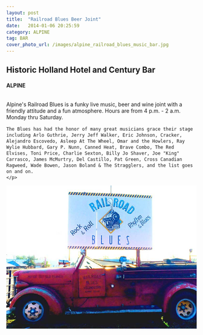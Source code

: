 ```yaml
---
layout: post
title:  "Railroad Blues Beer Joint"
date:   2014-01-06 20:25:59
category: ALPINE
tag: BAR
cover_photo_url: /images/alpine_railroad_blues_music_bar.jpg
---
```


<div class="section-title">
	<h2>Historic Holland Hotel and Century Bar</h2>
  	<h4>ALPINE</h4>
  	<div class="divider-border"></div>
</div> 
<div class="column small-6">
  	<p>Alpine's Railroad Blues is a funky live music, beer and wine joint with a friendly attitude and a fun atmosphere. Hours are from 4 p.m. - 2 a.m. Monday thru Saturday.

  	The Blues has had the honor of many great musicians grace their stage including Arlo Guthrie, Jerry Jeff Walker, Eric Johnson, Cracker, Alejandro Escovedo, Asleep At The Wheel, Omar and the Howlers, Ray Wylie Hubbard, Gary P. Nunn, Canned Heat, Brave Combo, The Red Elvises, Toni Price, Charlie Sexton, Billy Jo Shaver, Joe "King" Carrasco, James McMurtry, Del Castillo, Pat Green, Cross Canadian Ragweed, Wade Bowen, Jason Boland & The Stragglers, and the list goes on and on.
  	</p>
<div class="column small-6">
    <img src="/images/alpine_railroad_blues_music_bar.jpg">
</div>   

